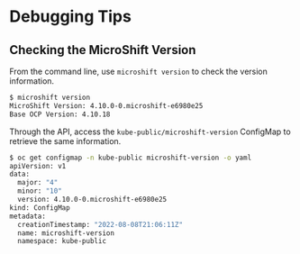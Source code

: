 # Debugging Tips

## Checking the MicroShift Version

From the command line, use `microshift version` to check the version
information.

```bash
$ microshift version
MicroShift Version: 4.10.0-0.microshift-e6980e25
Base OCP Version: 4.10.18
```

Through the API, access the `kube-public/microshift-version` ConfigMap
to retrieve the same information.

```bash
$ oc get configmap -n kube-public microshift-version -o yaml
apiVersion: v1
data:
  major: "4"
  minor: "10"
  version: 4.10.0-0.microshift-e6980e25
kind: ConfigMap
metadata:
  creationTimestamp: "2022-08-08T21:06:11Z"
  name: microshift-version
  namespace: kube-public
```
